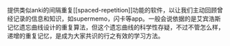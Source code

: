 提供类似anki的间隔重复[[spaced-repetition]]功能的软件，以让我们主动回顾曾经记录的信息和知识，如supermemo，闪卡等app。一般会说依据的是艾宾浩斯记忆遗忘曲线设计的重复算法，但这个遗忘曲线的科学性存疑，不过不管怎么样，递增的重复记忆，是成为大家共识的行之有效的学习方法。